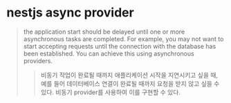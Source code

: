 # nestjs async provider

> the application start should be delayed until one or more asynchronous tasks are completed. For example, you may not want to start accepting requests until the connection with the database has been established. You can achieve this using asynchronous providers.
>
> > 비동기 작업이 완료될 때까지 애플리케이션 시작을 지연시키고 싶을 때, 예를 들어 데이터베이스 연결이 완료될 때까지 요청을 받지 않고 싶을 수 있다. 비동기 provider를 사용하여 이를 구현할 수 있다.
